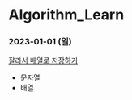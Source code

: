 # Algorithm_Learn
### 2023-01-01 (일)
[잘라서 배열로 저장하기](https://school.programmers.co.kr/learn/courses/30/lessons/120913)
- 문자열
- 배열
